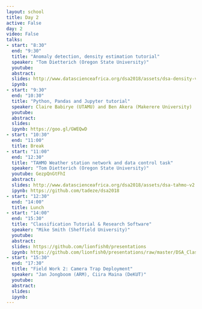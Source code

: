 ```yaml
---
layout: school
title: Day 2
active: False
day: 2
video: False
talks:
- start: "8:30"
  end: "9:30"
  title: "Anomaly detection, density estimation tutorial"
  speaker: "Tom Dietterich (Oregon State University)"
  youtube:
  abstract:
  slides: http://www.datascienceafrica.org/dsa2018/assets/dsa-density-v2.pdf
  ipynb:
- start: "9:30"
  end: "10:30"
  title: "Python, Pandas and Jupyter tutorial"
  speaker: Claire Babirye (UTAMU) and Ben Akera (Makerere University)
  youtube:
  abstract:
  slides:
  ipynb: https://goo.gl/GWEQwD
- start: "10:30"
  end: "11:00"
  title: Break
- start: "11:00"
  end: "12:30"
  title: "TAHMO Weather station network and data control task"
  speaker: "Tom Dietterich (Oregon State University)"
  youtube: GezpQnGtFhI
  abstract:
  slides: http://www.datascienceafrica.org/dsa2018/assets/dsa-tahmo-v2.pdf
  ipynb: https://github.com/tadeze/dsa2018
- start: "12:30"
  end: "14:00"
  title: Lunch
- start: "14:00"
  end: "15:30"
  title: "Classification Tutorial & Research Software"
  speaker: "Mike Smith (Sheffield University)"
  youtube:
  abstract:
  slides: https://github.com/lionfish0/presentations
  ipynb: https://github.com/lionfish0/presentations/raw/master/DSA_Classification_talk/ipython/Classification.ipynb
- start: "15:30"
  end: "17:30"
  title: "Field Work 2: Camera Trap Deployment"
  speaker: "Jan Jongboom (ARM), Ciira Maina (DeKUT)"
  youtube:
  abstract:
  slides:
  ipynb:
---
```

